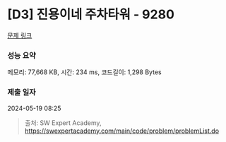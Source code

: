 # [D3] 진용이네 주차타워 - 9280 

[문제 링크](https://swexpertacademy.com/main/code/problem/problemDetail.do?contestProbId=AW9j74FacD0DFAUY) 

### 성능 요약

메모리: 77,668 KB, 시간: 234 ms, 코드길이: 1,298 Bytes

### 제출 일자

2024-05-19 08:25



> 출처: SW Expert Academy, https://swexpertacademy.com/main/code/problem/problemList.do